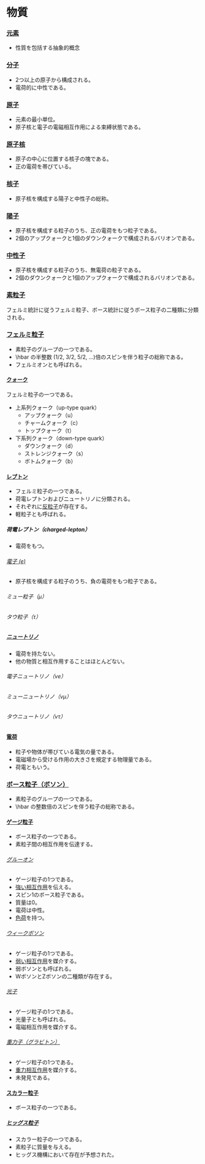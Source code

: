 # 物質

### [元素](https://ja.wikipedia.org/wiki/%E5%85%83%E7%B4%A0)

- 性質を包括する抽象的概念

### [分子](https://ja.wikipedia.org/wiki/%E5%88%86%E5%AD%90)

- 2つ以上の原子から構成される。
- 電荷的に中性である。

### [原子](https://ja.wikipedia.org/wiki/%E5%8E%9F%E5%AD%90)

- 元素の最小単位。
- 原子核と電子の電磁相互作用による束縛状態である。

### [原子核](https://ja.wikipedia.org/wiki/%E5%8E%9F%E5%AD%90%E6%A0%B8)

- 原子の中心に位置する核子の塊である。
- 正の電荷を帯びている。

### [核子](https://ja.wikipedia.org/wiki/%E6%A0%B8%E5%AD%90)

- 原子核を構成する陽子と中性子の総称。

### [陽子](https://ja.wikipedia.org/wiki/%E9%99%BD%E5%AD%90)

- 原子核を構成する粒子のうち、正の電荷をもつ粒子である。
- 2個のアップクォークと1個のダウンクォークで構成されるバリオンである。

### [中性子](https://ja.wikipedia.org/wiki/%E4%B8%AD%E6%80%A7%E5%AD%90)

- 原子核を構成する粒子のうち、無電荷の粒子である。
- 2個のダウンクォークと1個のアップクォークで構成されるバリオンである。

### [素粒子](https://ja.wikipedia.org/wiki/%E7%B4%A0%E7%B2%92%E5%AD%90)

フェルミ統計に従うフェルミ粒子、ボース統計に従うボース粒子の二種類に分類される。

### [フェルミ粒子](https://ja.wikipedia.org/wiki/%E3%83%95%E3%82%A7%E3%83%AB%E3%83%9F%E7%B2%92%E5%AD%90)

- 素粒子のグループの一つである。
- \hbar の半整数 (1/2, 3/2, 5/2, …)倍のスピンを伴う粒子の総称である。
- フェルミオンとも呼ばれる。

#### [クォーク](https://ja.wikipedia.org/wiki/%E3%82%AF%E3%82%A9%E3%83%BC%E3%82%AF)

フェルミ粒子の一つである。

- 上系列クォーク（up-type quark）
  - アップクォーク（u）
  - チャームクォーク（c）
  - トップクォーク（t）
- 下系列クォーク（down-type quark）
  - ダウンクォーク（d）
  - ストレンジクォーク（s）
  - ボトムクォーク（b）

#### [レプトン](https://ja.wikipedia.org/wiki/%E3%83%AC%E3%83%97%E3%83%88%E3%83%B3_(%E7%B4%A0%E7%B2%92%E5%AD%90))

- フェルミ粒子の一つである。
- 荷電レプトンおよびニュートリノに分類される。
- それぞれに[反粒子](https://ja.wikipedia.org/wiki/%E5%8F%8D%E7%B2%92%E5%AD%90)が存在する。
- 軽粒子とも呼ばれる。

##### 荷電レプトン（charged-lepton）

- 電荷をもつ。

###### [電子 (e)](https://ja.wikipedia.org/wiki/%E9%9B%BB%E5%AD%90)

- 原子核を構成する粒子のうち、負の電荷をもつ粒子である。

###### ミュー粒子（μ）

###### タウ粒子（τ）

##### [ニュートリノ](https://ja.wikipedia.org/wiki/%E3%83%8B%E3%83%A5%E3%83%BC%E3%83%88%E3%83%AA%E3%83%8E)

- 電荷を持たない。
- 他の物質と相互作用することはほとんどない。

###### 電子ニュートリノ（νe）

###### ミューニュートリノ（νμ）

###### タウニュートリノ（ντ）

#### [電荷](https://ja.wikipedia.org/wiki/%E9%9B%BB%E8%8D%B7)

- 粒子や物体が帯びている電気の量である。
- 電磁場から受ける作用の大きさを規定する物理量である。 
- 荷電ともいう。

### [ボース粒子（ボソン）](https://ja.wikipedia.org/wiki/%E3%83%9C%E3%83%BC%E3%82%B9%E7%B2%92%E5%AD%90)

- 素粒子のグループの一つである。
- \hbar の整数倍のスピンを伴う粒子の総称である。

#### [ゲージ粒子](https://ja.wikipedia.org/wiki/%E3%82%B2%E3%83%BC%E3%82%B8%E7%B2%92%E5%AD%90)

- ボース粒子の一つである。
- 素粒子間の相互作用を伝達する。

###### [グルーオン](https://ja.wikipedia.org/wiki/%E3%82%B0%E3%83%AB%E3%83%BC%E3%82%AA%E3%83%B3)

- ゲージ粒子の1つである。
- [強い相互作用](https://ja.wikipedia.org/wiki/%E5%BC%B7%E3%81%84%E7%9B%B8%E4%BA%92%E4%BD%9C%E7%94%A8)を伝える。
- スピン1のボース粒子である。
- 質量は0。
- 電荷は中性。
- [色荷](https://ja.wikipedia.org/wiki/%E8%89%B2%E8%8D%B7)を持つ。

###### [ウィークボソン](https://ja.wikipedia.org/wiki/%E3%82%A6%E3%82%A3%E3%83%BC%E3%82%AF%E3%83%9C%E3%82%BD%E3%83%B3)

- ゲージ粒子の1つである。
- [弱い相互作用](https://ja.wikipedia.org/wiki/%E5%BC%B1%E3%81%84%E7%9B%B8%E4%BA%92%E4%BD%9C%E7%94%A8)を媒介する。
- 弱ボソンとも呼ばれる。
- WボソンとZボソンの二種類が存在する。

###### [光子](https://ja.wikipedia.org/wiki/%E5%85%89%E5%AD%90)

- ゲージ粒子の1つである。
- 光量子とも呼ばれる。
- 電磁相互作用を媒介する。

###### [重力子（グラビトン）](https://ja.wikipedia.org/wiki/%E9%87%8D%E5%8A%9B%E5%AD%90)

- ゲージ粒子の1つである。
- [重力相互作用](https://ja.wikipedia.org/wiki/%E9%87%8D%E5%8A%9B%E7%9B%B8%E4%BA%92%E4%BD%9C%E7%94%A8)を媒介する。
- 未発見である。

#### [スカラー粒子](https://ja.wikipedia.org/wiki/%E3%82%B9%E3%82%AB%E3%83%A9%E3%83%BC%E7%B2%92%E5%AD%90)

- ボース粒子の一つである。

##### [ヒッグス粒子](https://ja.wikipedia.org/wiki/%E3%83%92%E3%83%83%E3%82%B0%E3%82%B9%E7%B2%92%E5%AD%90)

- スカラー粒子の一つである。
- 素粒子に質量を与える。
- ヒッグス機構において存在が予想された。
